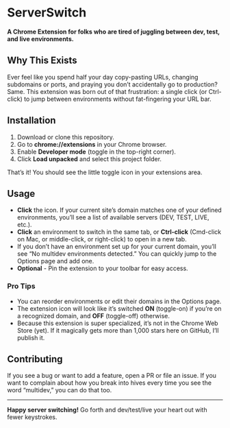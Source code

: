 
# ServerSwitch

**A Chrome Extension for folks who are tired of juggling between dev, test, and live environments.**

## Why This Exists

Ever feel like you spend half your day copy-pasting URLs, changing subdomains or ports, and praying you don’t accidentally go to production? Same. This extension was born out of that frustration: a single click (or Ctrl-click) to jump between environments without fat-fingering your URL bar.

## Installation

1.  Download or clone this repository.
2.  Go to **chrome://extensions** in your Chrome browser.
3.  Enable **Developer mode** (toggle in the top-right corner).
4.  Click **Load unpacked** and select this project folder.

That’s it! You should see the little toggle icon in your extensions area.

## Usage

-   **Click** the icon. If your current site’s domain matches one of your defined environments, you’ll see a list of available servers (DEV, TEST, LIVE, etc.).
-   **Click** an environment to switch in the same tab, or **Ctrl-click** (Cmd-click on Mac, or middle-click, or right-click) to open in a new tab.
-   If you don’t have an environment set up for your current domain, you’ll see “No multidev environments detected.” You can quickly jump to the Options page and add one.
-  **Optional** - Pin the extension to your toolbar for easy access.

### Pro Tips

-   You can reorder environments or edit their domains in the Options page.
-   The extension icon will look like it’s switched **ON** (toggle-on) if you’re on a recognized domain, and **OFF** (toggle-off) otherwise.
-   Because this extension is super specialized, it’s not in the Chrome Web Store (yet). If it magically gets more than 1,000 stars here on GitHub, I’ll publish it. 

## Contributing

If you see a bug or want to add a feature, open a PR or file an issue. If you want to complain about how you break into hives every time you see the word “multidev,” you can do that too.

----------

**Happy server switching!** Go forth and dev/test/live your heart out with fewer keystrokes.